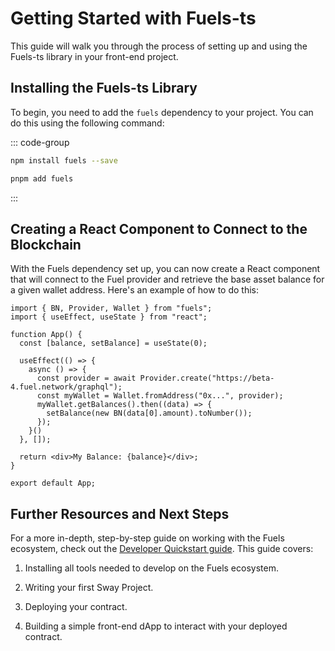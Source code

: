 # Getting Started with Fuels-ts

This guide will walk you through the process of setting up and using the Fuels-ts library in your front-end project.

## Installing the Fuels-ts Library

To begin, you need to add the `fuels` dependency to your project. You can do this using the following command:

::: code-group

```sh [npm]
npm install fuels --save
```

```sh [pnpm]
pnpm add fuels
```

:::

## Creating a React Component to Connect to the Blockchain

With the Fuels dependency set up, you can now create a React component that will connect to the Fuel provider and retrieve the base asset balance for a given wallet address. Here's an example of how to do this:

<!-- TODO: Create properly code snippet on new package: `app/react-app` after https://github.com/FuelLabs/fuels-ts/pull/827 got merged -->

```tsx
import { BN, Provider, Wallet } from "fuels";
import { useEffect, useState } from "react";

function App() {
  const [balance, setBalance] = useState(0);

  useEffect(() => {
    async () => {
      const provider = await Provider.create("https://beta-4.fuel.network/graphql");
      const myWallet = Wallet.fromAddress("0x...", provider);
      myWallet.getBalances().then((data) => {
        setBalance(new BN(data[0].amount).toNumber());
      });
    }()
  }, []);

  return <div>My Balance: {balance}</div>;
}

export default App;
```

## Further Resources and Next Steps

For a more in-depth, step-by-step guide on working with the Fuels ecosystem, check out the [Developer Quickstart guide](https://fuelbook.fuel.network/master/quickstart/developer-quickstart.html). This guide covers:

1. Installing all tools needed to develop on the Fuels ecosystem.

2. Writing your first Sway Project.

3. Deploying your contract.

4. Building a simple front-end dApp to interact with your deployed contract.
